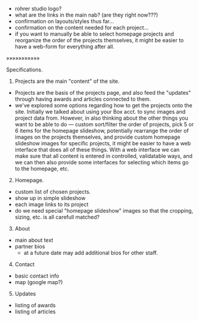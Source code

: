 - rohrer studio logo?
- what are the links in the main nab? (are they right now???)
- confirmation on layouts/styles thus far…
- confirmation on the content needed for each project…
- if you want to manually be able to select homepage projects and reorganize the order of the projects themselves, it might be easier to have a web-form for everything after all.

»»»»»»»»»»»

Specifications.

1. Projects are the main "content" of the site.
  - Projects are the basis of the projects page, and also feed the "updates" through having awards and articles connected to them.
  - we've explored some options regarding how to get the projects onto the site. Initially we talked about using your Box acct. to sync images and project data from. However, in also thinking about the other things you want to be able to do — custom sort/filter the order of projects, pick 5 or 6 items for the homepage slideshow, potentially rearrange the order of images on the projects themselves, and provide custom homepage slideshow images for specific projects, it might be easier to have a web interface that does all of these things. With a web interface we can make sure that all content is entered in controlled, validatable ways, and we can then also provide some interfaces for selecting which items go to the homepage, etc.

2. Homepage.
  - custom list of chosen projects.
  - show up in simple slideshow
  - each image links to its project
  - do we need special "homepage slideshow" images so that the cropping, sizing, etc. is all carefull matched?

3. About
  - main about text
  - partner bios
    * at a future date may add additional bios for other staff.

4. Contact
  - basic contact info
  - map (google map?)

5. Updates
  - listing of awards
  - listing of articles

